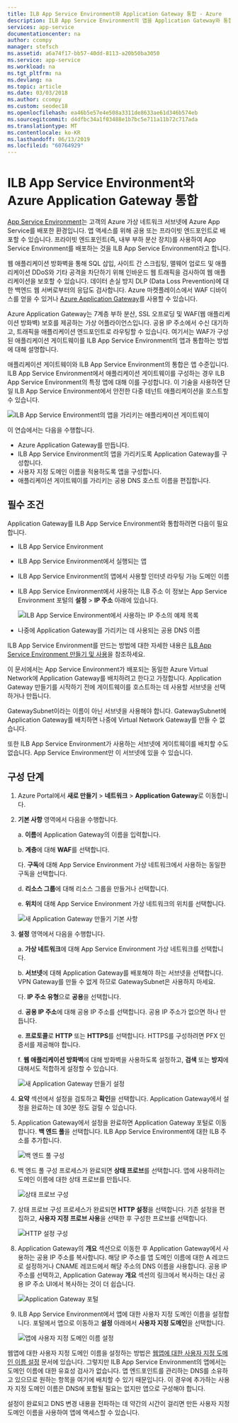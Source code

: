 ```yaml
---
title: ILB App Service Environment와 Application Gateway 통합 - Azure
description: ILB App Service Environment의 앱을 Application Gateway와 통합하는 방법에 대한 연습
services: app-service
documentationcenter: na
author: ccompy
manager: stefsch
ms.assetid: a6a74f17-bb57-40dd-8113-a20b50ba3050
ms.service: app-service
ms.workload: na
ms.tgt_pltfrm: na
ms.devlang: na
ms.topic: article
ms.date: 03/03/2018
ms.author: ccompy
ms.custom: seodec18
ms.openlocfilehash: ea46b5e57e4e508a3311de8633ae61d346b574eb
ms.sourcegitcommit: d4dfbc34a1f03488e1b7bc5e711a11b72c717ada
ms.translationtype: MT
ms.contentlocale: ko-KR
ms.lasthandoff: 06/13/2019
ms.locfileid: "60764929"
---
```

# <a name="integrate-your-ilb-app-service-environment-with-the-azure-application-gateway"></a>ILB App Service Environment와 Azure Application Gateway 통합 #

[App Service Environment](./intro.md)는 고객의 Azure 가상 네트워크 서브넷에 Azure App Service를 배포한 환경입니다. 앱 액세스를 위해 공용 또는 프라이빗 엔드포인트로 배포할 수 있습니다. 프라이빗 엔드포인트(즉, 내부 부하 분산 장치)를 사용하여 App Service Environment를 배포하는 것을 ILB App Service Environment라고 합니다.  

웹 애플리케이션 방화벽을 통해 SQL 삽입, 사이트 간 스크립팅, 맬웨어 업로드 및 애플리케이션 DDoS와 기타 공격을 차단하기 위해 인바운드 웹 트래픽을 검사하여 웹 애플리케이션을 보호할 수 있습니다. 데이터 손실 방지 DLP (Data Loss Prevention)에 대한 백엔드 웹 서버로부터의 응답도 검사합니다. Azure 마켓플레이스에서 WAF 디바이스를 얻을 수 있거나 [Azure Application Gateway][appgw]를 사용할 수 있습니다.

Azure Application Gateway는 7계층 부하 분산, SSL 오프로딩 및 WAF(웹 애플리케이션 방화벽) 보호를 제공하는 가상 어플라이언스입니다. 공용 IP 주소에서 수신 대기하고, 트래픽을 애플리케이션 엔드포인트로 라우팅할 수 있습니다. 여기서는 WAF가 구성된 애플리케이션 게이트웨이를 ILB App Service Environment의 앱과 통합하는 방법에 대해 설명합니다.  

애플리케이션 게이트웨이와 ILB App Service Environment의 통합은 앱 수준입니다. ILB App Service Environment에서 애플리케이션 게이트웨이를 구성하는 경우 ILB App Service Environment의 특정 앱에 대해 이를 구성합니다. 이 기술을 사용하면 단일 ILB App Service Environment에서 안전한 다중 테넌트 애플리케이션을 호스트할 수 있습니다.  

![ILB App Service Environment의 앱을 가리키는 애플리케이션 게이트웨이][1]

이 연습에서는 다음을 수행합니다.

* Azure Application Gateway를 만듭니다.
* ILB App Service Environment의 앱을 가리키도록 Application Gateway를 구성합니다.
* 사용자 지정 도메인 이름을 적용하도록 앱을 구성합니다.
* 애플리케이션 게이트웨이를 가리키는 공용 DNS 호스트 이름을 편집합니다.

## <a name="prerequisites"></a>필수 조건

Application Gateway를 ILB App Service Environment와 통합하려면 다음이 필요합니다.

* ILB App Service Environment
* ILB App Service Environment에서 실행되는 앱
* ILB App Service Environment의 앱에서 사용할 인터넷 라우팅 가능 도메인 이름
* ILB App Service Environment에서 사용하는 ILB 주소 이 정보는 App Service Environment 포털의 **설정** > **IP 주소** 아래에 있습니다.

    ![ILB App Service Environment에서 사용하는 IP 주소의 예제 목록][9]
    
* 나중에 Application Gateway를 가리키는 데 사용되는 공용 DNS 이름 

ILB App Service Environment를 만드는 방법에 대한 자세한 내용은 [ILB App Service Environment 만들기 및 사용][ilbase]을 참조하세요.

이 문서에서는 App Service Environment가 배포되는 동일한 Azure Virtual Network에 Application Gateway를 배치하려고 한다고 가정합니다. Application Gateway 만들기를 시작하기 전에 게이트웨이를 호스트하는 데 사용할 서브넷을 선택하거나 만듭니다. 

GatewaySubnet이라는 이름이 아닌 서브넷을 사용해야 합니다. GatewaySubnet에 Application Gateway를 배치하면 나중에 Virtual Network Gateway를 만들 수 없습니다. 

또한 ILB App Service Environment가 사용하는 서브넷에 게이트웨이를 배치할 수도 없습니다. App Service Environment만 이 서브넷에 있을 수 있습니다.

## <a name="configuration-steps"></a>구성 단계 ##

1. Azure Portal에서 **새로 만들기** > **네트워크** > **Application Gateway**로 이동합니다.

2. **기본 사항** 영역에서 다음을 수행합니다.

   a. **이름**에 Application Gateway의 이름을 입력합니다.

   b. **계층**에 대해 **WAF**를 선택합니다.

   다. **구독**에 대해 App Service Environment 가상 네트워크에서 사용하는 동일한 구독을 선택합니다.

   d. **리소스 그룹**에 대해 리소스 그룹을 만들거나 선택합니다.

   e. **위치**에 대해 App Service Environment 가상 네트워크의 위치를 선택합니다.

   ![새 Application Gateway 만들기 기본 사항][2]

3. **설정** 영역에서 다음을 수행합니다.

   a. **가상 네트워크**에 대해 App Service Environment 가상 네트워크를 선택합니다.

   b. **서브넷**에 대해 Application Gateway를 배포해야 하는 서브넷을 선택합니다. VPN Gateway를 만들 수 없게 하므로 GatewaySubnet은 사용하지 마세요.

   다. **IP 주소 유형**으로 **공용**을 선택합니다.

   d. **공용 IP 주소**에 대해 공용 IP 주소를 선택합니다. 공용 IP 주소가 없으면 하나 만듭니다.

   e. **프로토콜**로 **HTTP** 또는 **HTTPS**를 선택합니다. HTTPS를 구성하려면 PFX 인증서를 제공해야 합니다.

   f. **웹 애플리케이션 방화벽**에 대해 방화벽을 사용하도록 설정하고, **검색** 또는 **방지**에 대해서도 적합하게 설정할 수 있습니다.

   ![새 Application Gateway 만들기 설정][3]
    
4. **요약** 섹션에서 설정을 검토하고 **확인**을 선택합니다. Application Gateway에서 설정을 완료하는 데 30분 정도 걸릴 수 있습니다.  

5. Application Gateway에서 설정을 완료하면 Application Gateway 포털로 이동합니다. **백 엔드 풀**을 선택합니다. ILB App Service Environment에 대한 ILB 주소를 추가합니다.

   ![백 엔드 풀 구성][4]

6. 백 엔드 풀 구성 프로세스가 완료되면 **상태 프로브**를 선택합니다. 앱에 사용하려는 도메인 이름에 대한 상태 프로브를 만듭니다. 

   ![상태 프로브 구성][5]
    
7. 상태 프로브 구성 프로세스가 완료되면 **HTTP 설정**을 선택합니다. 기존 설정을 편집하고, **사용자 지정 프로브 사용**을 선택한 후 구성한 프로브를 선택합니다.

   ![HTTP 설정 구성][6]
    
8. Application Gateway의 **개요** 섹션으로 이동한 후 Application Gateway에서 사용하는 공용 IP 주소를 복사합니다. 해당 IP 주소를 앱 도메인 이름에 대한 A 레코드로 설정하거나 CNAME 레코드에서 해당 주소의 DNS 이름을 사용합니다. 공용 IP 주소를 선택하고, Application Gateway **개요** 섹션의 링크에서 복사하는 대신 공용 IP 주소 UI에서 복사하는 것이 더 쉽습니다. 

   ![Application Gateway 포털][7]

9. ILB App Service Environment에서 앱에 대한 사용자 지정 도메인 이름을 설정합니다. 포털에서 앱으로 이동하고 **설정** 아래에서 **사용자 지정 도메인**을 선택합니다.

   ![앱에 사용자 지정 도메인 이름 설정][8]

웹앱에 대한 사용자 지정 도메인 이름을 설정하는 방법은 [웹앱에 대한 사용자 지정 도메인 이름 설정][custom-domain] 문서에 있습니다. 그렇지만 ILB App Service Environment의 앱에서는 도메인 이름에 대한 유효성 검사가 없습니다. 앱 엔드포인트를 관리하는 DNS를 소유하고 있으므로 원하는 항목을 여기에 배치할 수 있기 때문입니다. 이 경우에 추가하는 사용자 지정 도메인 이름은 DNS에 포함될 필요는 없지만 앱으로 구성해야 합니다. 

설정이 완료되고 DNS 변경 내용을 전파하는 데 약간의 시간이 걸리면 만든 사용자 지정 도메인 이름을 사용하여 앱에 액세스할 수 있습니다. 


<!--IMAGES-->
[1]: ./media/integrate-with-application-gateway/appgw-highlevel.png
[2]: ./media/integrate-with-application-gateway/appgw-createbasics.png
[3]: ./media/integrate-with-application-gateway/appgw-createsettings.png
[4]: ./media/integrate-with-application-gateway/appgw-backendpool.png
[5]: ./media/integrate-with-application-gateway/appgw-healthprobe.png
[6]: ./media/integrate-with-application-gateway/appgw-httpsettings.png
[7]: ./media/integrate-with-application-gateway/appgw-publicip.png
[8]: ./media/integrate-with-application-gateway/appgw-customdomainname.png
[9]: ./media/integrate-with-application-gateway/appgw-iplist.png

<!--LINKS-->
[appgw]: https://docs.microsoft.com/azure/application-gateway/application-gateway-introduction
[custom-domain]: ../app-service-web-tutorial-custom-domain.md
[ilbase]: ./create-ilb-ase.md
